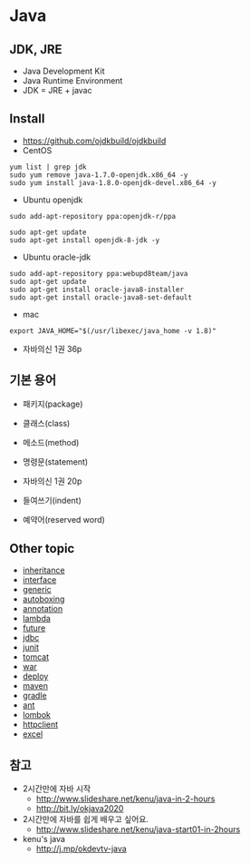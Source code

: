 # Java

## JDK, JRE
* Java Development Kit
* Java Runtime Environment
* JDK = JRE + javac

## Install
* https://github.com/ojdkbuild/ojdkbuild
* CentOS

```
yum list | grep jdk
sudo yum remove java-1.7.0-openjdk.x86_64 -y
sudo yum install java-1.8.0-openjdk-devel.x86_64 -y
```

* Ubuntu openjdk

```
sudo add-apt-repository ppa:openjdk-r/ppa

sudo apt-get update
sudo apt-get install openjdk-8-jdk -y
```

* Ubuntu oracle-jdk

```
sudo add-apt-repository ppa:webupd8team/java
sudo apt-get update
sudo apt-get install oracle-java8-installer
sudo apt-get install oracle-java8-set-default
```

* mac

```
export JAVA_HOME="$(/usr/libexec/java_home -v 1.8)"
```

* 자바의신 1권 36p


## 기본 용어
* 패키지(package)
* 클래스(class)
* 메소드(method)
* 명령문(statement)

* 자바의신 1권 20p
* 들여쓰기(indent)
* 예약어(reserved word)

## Other topic
* [inheritance](/mib/java/inheritance)
* [interface](/mib/java/interface)
* [generic](/mib/java/generic)
* [autoboxing](/mib/java/autoboxing)
* [annotation](/mib/java/annotation)
* [lambda](/mib/java/lambda)
* [future](/mib/java/future)
* [jdbc](/mib/java/jdbc)
* [junit](/mib/java/junit)
* [tomcat](/mib/java/tomcat)
* [war](/mib/java/war)
* [deploy](/mib/java/deploy)
* [maven](/mib/java/maven)
* [gradle](/mib/java/gradle)
* [ant](/mib/java/ant)
* [lombok](/mib/java/lombok)
* [httpclient](/mib/java/httpclient)
* [excel](/mib/java/excel)

## 참고
* 2시간만에 자바 시작
  * http://www.slideshare.net/kenu/java-in-2-hours
  * http://bit.ly/okjava2020
* 2시간만에 자바를 쉽게 배우고 싶어요.
  * http://www.slideshare.net/kenu/java-start01-in-2hours
* kenu's java
  * http://j.mp/okdevtv-java
